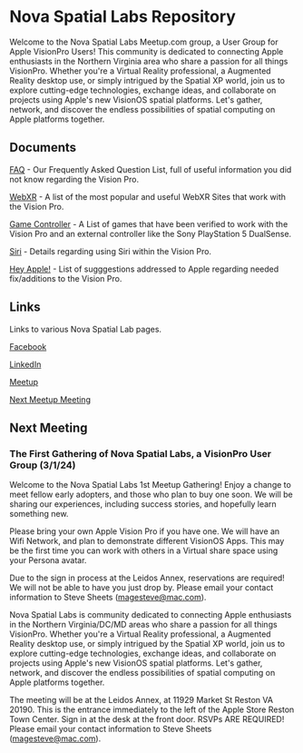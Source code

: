 # Nova Spatial Labs Repository

Welcome to the Nova Spatial Labs Meetup.com group, a User Group for Apple VisionPro Users! This community is dedicated to connecting Apple enthusiasts in the Northern Virginia area who share a passion for all things VisionPro. Whether you're a Virtual Reality professional, a Augmented Reality desktop use, or simply intrigued by the Spatial XP world, join us to explore cutting-edge technologies, exchange ideas, and collaborate on projects using Apple's new VisionOS spatial platforms. Let's gather, network, and discover the endless possibilities of spatial computing on Apple platforms together.

## Documents

[FAQ](faq.md) - Our Frequently Asked Question List, full of useful information you did not know regarding the Vision Pro.

[WebXR](webxr.md) - A list of the most popular and useful WebXR Sites that work with the Vision Pro.

[Game Controller](controller.md) - A List of games that have been verified to work with the Vision Pro and an external controller like the Sony PlayStation 5 DualSense.

[Siri](siri.md) - Details regarding using Siri within the Vision Pro.

[Hey Apple!](suggestions.md) - List of sugggestions addressed to Apple regarding needed fix/additions to the Vision Pro.

## Links

Links to various Nova Spatial Lab pages.

[Facebook](https://www.facebook.com/novaspatiallabs)

[LinkedIn](https://www.linkedin.com/groups/12969348/)

[Meetup](https://www.meetup.com/nova-spatial-labs/)

[Next Meetup Meeting](https://www.meetup.com/nova-spatial-labs/events/299114179/)

## Next Meeting

### The First Gathering of Nova Spatial Labs, a VisionPro User Group (3/1/24)

Welcome to the Nova Spatial Labs 1st Meetup Gathering! Enjoy a change to meet fellow early adopters, and those who plan to buy one soon. We will be sharing our experiences, including success stories, and hopefully learn something new.

Please bring your own Apple Vision Pro if you have one. We will have an Wifi Network, and plan to demonstrate different VisionOS Apps. This may be the first time you can work with others in a Virtual share space using your Persona avatar.

Due to the sign in process at the Leidos Annex, reservations are required! We will not be able to have you just drop by. Please email your contact information to Steve Sheets (magesteve@mac.com).

Nova Spatial Labs is community dedicated to connecting Apple enthusiasts in the Northern Virginia/DC/MD areas who share a passion for all things VisionPro. Whether you're a Virtual Reality professional, a Augmented Reality desktop use, or simply intrigued by the Spatial XP world, join us to explore cutting-edge technologies, exchange ideas, and collaborate on projects using Apple's new VisionOS spatial platforms. Let's gather, network, and discover the endless possibilities of spatial computing on Apple platforms together.

The meeting will be at the Leidos Annex, at 11929 Market St Reston VA 20190. This is the entrance immediately to the left of the Apple Store Reston Town Center. Sign in at the desk at the front door. RSVPs ARE REQUIRED! Please email your contact information to Steve Sheets (magesteve@mac.com).


